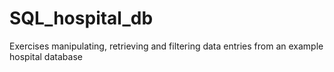 # SQL_hospital_db
Exercises manipulating, retrieving and filtering data entries from an example hospital database
